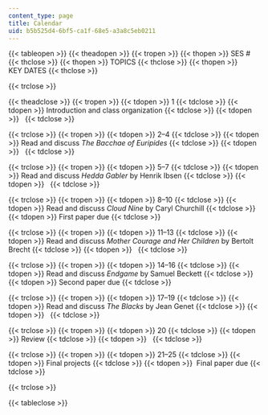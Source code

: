```yaml
---
content_type: page
title: Calendar
uid: b5b525d4-6bf5-ca1f-68e5-a3a8c5eb0211
---
```


{{< tableopen >}}
{{< theadopen >}}
{{< tropen >}}
{{< thopen >}}
SES #
{{< thclose >}}
{{< thopen >}}
TOPICS
{{< thclose >}}
{{< thopen >}}
KEY DATES
{{< thclose >}}

{{< trclose >}}

{{< theadclose >}}
{{< tropen >}}
{{< tdopen >}}
1
{{< tdclose >}}
{{< tdopen >}}
Introduction and class organization
{{< tdclose >}}
{{< tdopen >}}
 
{{< tdclose >}}

{{< trclose >}}
{{< tropen >}}
{{< tdopen >}}
2–4
{{< tdclose >}}
{{< tdopen >}}
Read and discuss _The Bacchae of Euripides_
{{< tdclose >}}
{{< tdopen >}}
 
{{< tdclose >}}

{{< trclose >}}
{{< tropen >}}
{{< tdopen >}}
5–7
{{< tdclose >}}
{{< tdopen >}}
Read and discuss _Hedda Gabler_ by Henrik Ibsen
{{< tdclose >}}
{{< tdopen >}}
 
{{< tdclose >}}

{{< trclose >}}
{{< tropen >}}
{{< tdopen >}}
8–10
{{< tdclose >}}
{{< tdopen >}}
Read and discuss _Cloud Nine_ by Caryl Churchill
{{< tdclose >}}
{{< tdopen >}}
First paper due
{{< tdclose >}}

{{< trclose >}}
{{< tropen >}}
{{< tdopen >}}
11–13
{{< tdclose >}}
{{< tdopen >}}
Read and discuss _Mother Courage and Her Children_ by Bertolt Brecht
{{< tdclose >}}
{{< tdopen >}}
 
{{< tdclose >}}

{{< trclose >}}
{{< tropen >}}
{{< tdopen >}}
14–16
{{< tdclose >}}
{{< tdopen >}}
Read and discuss _Endgame_ by Samuel Beckett
{{< tdclose >}}
{{< tdopen >}}
Second paper due
{{< tdclose >}}

{{< trclose >}}
{{< tropen >}}
{{< tdopen >}}
17–19
{{< tdclose >}}
{{< tdopen >}}
Read and discuss _The Blacks_ by Jean Genet
{{< tdclose >}}
{{< tdopen >}}
 
{{< tdclose >}}

{{< trclose >}}
{{< tropen >}}
{{< tdopen >}}
20
{{< tdclose >}}
{{< tdopen >}}
Review
{{< tdclose >}}
{{< tdopen >}}
 
{{< tdclose >}}

{{< trclose >}}
{{< tropen >}}
{{< tdopen >}}
21–25
{{< tdclose >}}
{{< tdopen >}}
Final projects
{{< tdclose >}}
{{< tdopen >}}
 Final paper due
{{< tdclose >}}

{{< trclose >}}

{{< tableclose >}}
